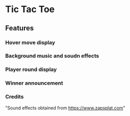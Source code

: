 # Tic Tac Toe
## Features
### Hover move display
### Background music and soudn effects
### Player round display
### Winner announcement
### Credits
"Sound effects obtained from https://www.zapsplat.com"